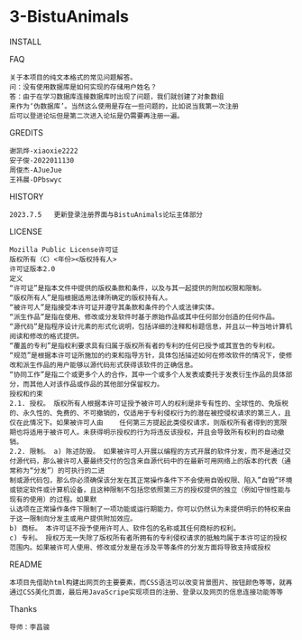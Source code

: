 # 3-BistuAnimals
  INSTALL
    

  FAQ  
  
    关于本项目的纯文本格式的常见问题解答。
    问：没有使用数据库是如何实现的存储用户姓名？
    答：由于在学习数据库连接数据库时出现了问题，我们就创建了对象数组
    来作为‘伪数据库’。当然这么使用是存在一些问题的，比如说当我第一次注册
    后可以登进论坛但是第二次进入论坛是仍需要再注册一遍。

  GREDITS  

    谢凯烨-xiaoxie2222  
    安子俊-2022011130  
    周俊杰-AJueJue  
    王祎晨-DPbswyc

  HISTORY  
  
    2023.7.5   更新登录注册界面与BistuAnimals论坛主体部分

  LICENSE
  
    Mozilla Public License许可证  
    版权所有（C）<年份><版权持有人>
    许可证版本2.0
    定义
    “许可证”是指本文件中提供的版权条款和条件，以及与其一起提供的附加权限和限制。
    “版权所有人”是指根据适用法律所确定的版权持有人。
    “被许可人”是指接受本许可证并遵守其条款和条件的个人或法律实体。
    “派生作品”是指在使用、修改或分发软件时基于原始作品或其中任何部分创造的任何作品。
    “源代码”是指程序设计元素的形式化说明，包括详细的注释和标题信息，并且以一种当地计算机阅读和修改的格式提供。
    “覆盖的专利”是指权利要求具有归属于版权所有者的专利的任何已授予或其宣告的专利权。
    “规范”是根据本许可证所施加的约束和指导方针，具体包括描述如何在修改软件的情况下，使修改和派生作品的用户能够以源代码形式获得该软件的正确信息。
    “协同工作”是指二个或更多个人的合作，其中一个或多个人发表或委托于发表衍生作品的具体部分，而其他人对该作品或作品的其他部分保留权力。
    授权和约束
    2.1. 授权。 版权所有人根据本许可证授予被许可人的权利是非专有性的、全球性的、免版税的、永久性的、免费的、不可撤销的，仅适用于专利侵权行为的潜在被控侵权请求的第三人，且仅在此情况下。如果被许可人由    任何第三方提起此类侵权请求，则版权所有者得到的宽限期也将适用于被许可人。未获得明示授权的行为将违反该授权，并且会导致所有权利的自动撤销。
    2.2. 限制。 a) 陈述防毁。 如果被许可人开展以编程的方式开展的软件分发，而不是通过交付源代码，那么被许可人要最终交付的包含来自源代码中的在最新可用网络上的版本的代表（通常称为“分发”）的可执行的二进
    制或源代码包，那么你必须确保该分发在其正常操作条件下不会使用自毁权限、陷入”自毁“环境或锁定软件或计算机设备，且这种限制不包括您依照第三方的授权提供的独立（例如守恒性能与现有的使用）的过程。如果默
    认选项在正常操作条件下限制了一项功能或运行期能力，你可以仍然认为未提供明示的特权来由于这一限制向分发主或用户提供附加效应。
    b) 商标。 本许可证不授予使用许可人、软件包的名称或其任何商标的权利。
    c) 专利。 授权万无一失除了版权所有者所拥有的专利侵权请求的抵触均属于本许可证的授权范围内。如果被许可人使用、修改或分发是在涉及平等条件的分发方面将导致支持或授权

  README  
  
    本项目先借助html构建出网页的主要要素，而CSS语法可以改变背景图片、按钮颜色等等，就再通过CSS美化页面，最后用JavaScripe实现项目的注册、登录以及网页的信息连接功能等等

  Thanks  

    导师：李昌骏
